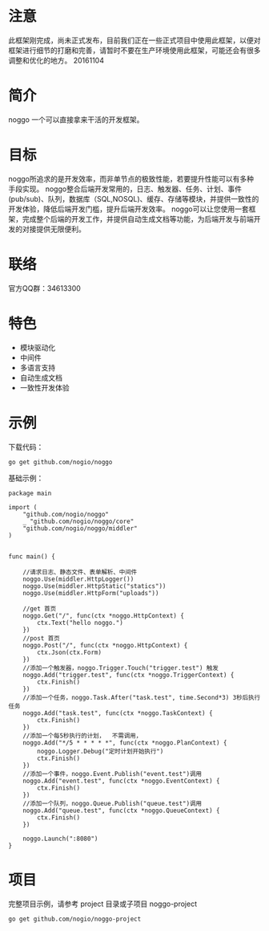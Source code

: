 # 注意

此框架刚完成，尚未正式发布，目前我们正在一些正式项目中使用此框架，以便对框架进行细节的打磨和完善，请暂时不要在生产环境使用此框架，可能还会有很多调整和优化的地方。
20161104

# 简介

noggo 一个可以直接拿来干活的开发框架。

# 目标

noggo所追求的是开发效率，而非单节点的极致性能，若要提升性能可以有多种手段实现。
noggo整合后端开发常用的，日志、触发器、任务、计划、事件(pub/sub)、队列，数据库（SQL,NOSQL)、缓存、存储等模块，并提供一致性的开发体验，降低后端开发门槛，提升后端开发效率。
noggo可以让您使用一套框架，完成整个后端的开发工作，并提供自动生成文档等功能，为后端开发与前端开发的对接提供无限便利。


# 联络

官方QQ群：34613300

# 特色

*   模块驱动化
*   中间件
*   多语言支持
*   自动生成文档
*   一致性开发体验



# 示例

下载代码：

```
go get github.com/nogio/noggo
```

基础示例：

```golang
package main

import (
	"github.com/nogio/noggo"
	_ "github.com/nogio/noggo/core"
	"github.com/nogio/noggo/middler"
)


func main() {

	//请求日志、静态文件、表单解析、中间件
	noggo.Use(middler.HttpLogger())
	noggo.Use(middler.HttpStatic("statics"))
	noggo.Use(middler.HttpForm("uploads"))

	//get 首页
	noggo.Get("/", func(ctx *noggo.HttpContext) {
		ctx.Text("hello noggo.")
	})
	//post 首页
	noggo.Post("/", func(ctx *noggo.HttpContext) {
		ctx.Json(ctx.Form)
	})
	//添加一个触发器，noggo.Trigger.Touch("trigger.test") 触发
	noggo.Add("trigger.test", func(ctx *noggo.TriggerContext) {
		ctx.Finish()
	})
	//添加一个任务，noggo.Task.After("task.test", time.Second*3) 3秒后执行任务
	noggo.Add("task.test", func(ctx *noggo.TaskContext) {
		ctx.Finish()
	})
	//添加一个每5秒执行的计划，  不需调用，
	noggo.Add("*/5 * * * * *", func(ctx *noggo.PlanContext) {
		noggo.Logger.Debug("定时计划开始执行")
		ctx.Finish()
	})
	//添加一个事件，noggo.Event.Publish("event.test")调用
	noggo.Add("event.test", func(ctx *noggo.EventContext) {
		ctx.Finish()
	})
	//添加一个队列，noggo.Queue.Publish("queue.test")调用
	noggo.Add("queue.test", func(ctx *noggo.QueueContext) {
		ctx.Finish()
	})

	noggo.Launch(":8080")
}
```



# 项目
完整项目示例，请参考 project 目录或子项目 noggo-project
```
go get github.com/nogio/noggo-project
```


